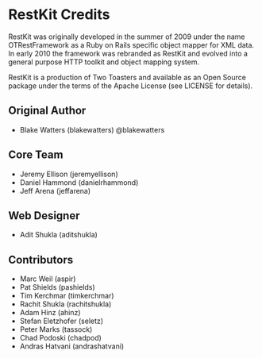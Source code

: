 RestKit Credits
===============

RestKit was originally developed in the summer of 2009 under the name OTRestFramework
as a Ruby on Rails specific object mapper for XML data. In early 2010 the framework was
rebranded as RestKit and evolved into a general purpose HTTP toolkit and object mapping
system.

RestKit is a production of Two Toasters and available as an Open Source package under
the terms of the Apache License (see LICENSE for details).

Original Author
---------------
* Blake Watters   (blakewatters)  @blakewatters

Core Team
---------
* Jeremy Ellison (jeremyellison)
* Daniel Hammond (danielrhammond)
* Jeff Arena     (jeffarena)

Web Designer
------------
* Adit Shukla    (aditshukla)

Contributors
------------
* Marc Weil         (aspir)
* Pat Shields       (pashields)
* Tim Kerchmar      (timkerchmar)
* Rachit Shukla     (rachitshukla)
* Adam Hinz         (ahinz)
* Stefan Eletzhofer (seletz)
* Peter Marks       (tassock)
* Chad Podoski      (chadpod)
* Andras Hatvani    (andrashatvani)